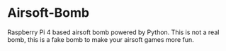 # Airsoft-Bomb
Raspberry Pi 4 based airsoft bomb powered by Python. This is not a real bomb, this is a fake bomb to make your airsoft games more fun.
